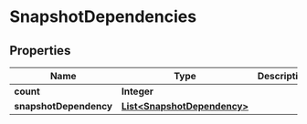 
# SnapshotDependencies

## Properties
Name | Type | Description | Notes
------------ | ------------- | ------------- | -------------
**count** | **Integer** |  |  [optional]
**snapshotDependency** | [**List&lt;SnapshotDependency&gt;**](SnapshotDependency.md) |  |  [optional]



